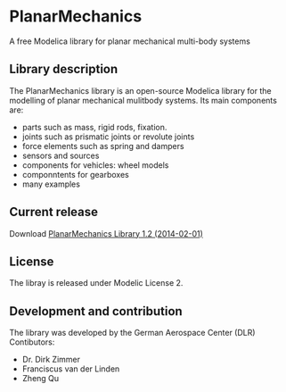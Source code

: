 PlanarMechanics
===============

A free Modelica library for planar mechanical multi-body systems


## Library description

The PlanarMechanics library is an open-source Modelica library for the modelling of planar mechanical mulitbody systems. Its main components are:
- parts such as mass, rigid rods, fixation.
- joints such as prismatic joints or revolute joints 
- force elements such as spring and dampers
- sensors and sources
- components for vehicles: wheel models
- componntents for gearboxes
- many examples


## Current release

Download  [PlanarMechanics Library 1.2 (2014-02-01)](https://github.com/dzimmer/PlanarMechanics/archive/v1.2.zip)

## License

The libray is released under Modelic License 2.

## Development and contribution
The library was developed by the German Aerospace Center (DLR)
Contibutors: 
- Dr. Dirk Zimmer
- Franciscus van der Linden
- Zheng Qu

